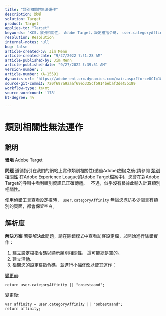 ```yaml
---
title: "類別相關性無法運作"
description: 說明
solution: Target
product: Target
applies-to: "Target"
keywords: "KCS，類別相關性， Adobe Target，設定檔指令碼， user.categoryAffinity"
resolution: Resolution
internal-notes: null
bug: false
article-created-by: Jim Menn
article-created-date: "9/27/2022 7:21:28 AM"
article-published-by: Jim Menn
article-published-date: "9/27/2022 7:39:51 AM"
version-number: 3
article-number: KA-15591
dynamics-url: "https://adobe-ent.crm.dynamics.com/main.aspx?forceUCI=1&pagetype=entityrecord&etn=knowledgearticle&id=05ff4dfb-343e-ed11-9db1-0022480866ad"
source-git-commit: 720f697a9aaaf69eb335cf5914bebaf3def5b189
workflow-type: tm+mt
source-wordcount: '178'
ht-degree: 4%

---
```


# 類別相關性無法運作

## 說明


<b>環境</b>
Adobe Target

<b>問題</b>
遵循指引在我們的網站上實作類別相關性(透過Adobe啟動)之後(請參閱 [類別相關性](https://docs.adobe.com/content/help/en/target/using/audiences/visitor-profiles/category-affinity.html "按一下以追蹤連結https://docs.adobe.com/content/help/en/target/using/audiences/visitor-profiles/category-affinity.html") 在Adobe Experience League的Adobe Target檔案中)，您會在對Adobe Target的呼叫中看到類別資訊已正確傳遞。
 
不過，似乎沒有根據此輸入計算類別相關性。

使用偵錯工具查看設定檔時， `user.categoryAffinity` 無論您造訪多少個具有類別的頁面，都會保留空白。


## 解析度


<b>解決方案</b>
若要解決此問題，請在除錯模式中查看訪客設定檔，以開始進行除錯實作：

1. 建立設定檔指令碼以顯示類別相關性。 這可能總是空的。
2. 建立活動.
3. 檢閱您的設定檔指令碼，並進行小幅修改以使其運作：


<u>變更前</u>:


```
return user.categoryAffinity || "onbestaand";
```


<u>變更後</u>:


```
var affinity = user.categoryAffinity || "onbestaand";
return affinity;
```

